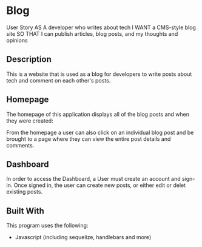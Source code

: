 # Blog

User Story
AS A developer who writes about tech
I WANT a CMS-style blog site
SO THAT I can publish articles, blog posts, and my thoughts and opinions


## Description
This is a website that is used as a blog for developers to write posts about tech and comment on each other's posts.

## Homepage
The homepage of this application displays all of the blog posts and when they were created:

From the homepage a user can also click on an individual blog post and be brought to a page where they can view the entire post details and comments.

## Dashboard
In order to access the Dashboard, a User must create an account and sign-in. Once signed in, the user can create new posts, or either edit or delet existing posts. 

## Built With
This program uses the following:
* Javascript (including sequelize, handlebars and more)
